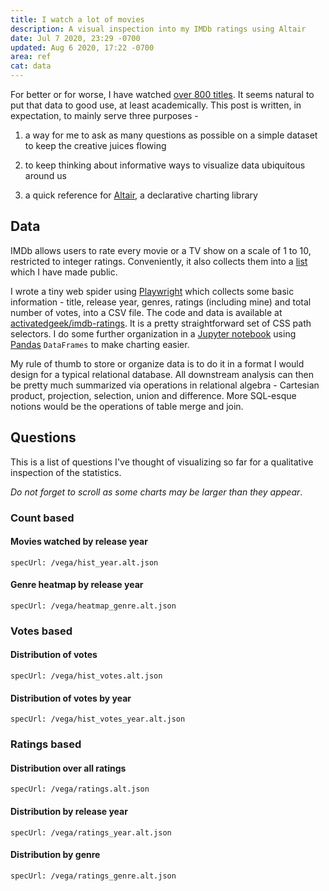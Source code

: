 ```yaml
---
title: I watch a lot of movies
description: A visual inspection into my IMDb ratings using Altair
date: Jul 7 2020, 23:29 -0700
updated: Aug 6 2020, 17:22 -0700
area: ref
cat: data
---
```


For better or for worse, I have watched [over 800 titles](/kb/movies--tv). It
seems natural to put that data to good use, at least academically. This
post is written, in expectation, to mainly serve three purposes -

1. a way for me to ask as many questions as possible on a simple dataset to keep
   the creative juices flowing

2. to keep thinking about informative ways to visualize data ubiquitous around us

3. a quick reference for [Altair](https://altair-viz.github.io), a declarative
   charting library

## Data

IMDb allows users to rate every movie or a TV show on a scale of 1 to 10,
restricted to integer ratings. Conveniently, it also collects them into a
[list](https://www.imdb.com/user/ur34765497/ratings) which I have made public.

I wrote a tiny web spider using [Playwright](https://playwright.dev) which
collects some basic information - title, release year, genres, ratings (including
mine) and total number of votes, into a CSV file. The code and data is available at [activatedgeek/imdb-ratings](https://github.com/activatedgeek/imdb-ratings). It is a pretty
straightforward set of CSS path selectors. I do some further organization in
a [Jupyter notebook](https://github.com/activatedgeek/imdb-ratings/blob/master/notebooks/IMDb%20Analysis.ipynb)
using [Pandas](https://pandas.pydata.org) `DataFrames` to make charting easier.

My rule of thumb to store or organize data is to do it in a format I would design
for a typical relational database. All downstream analysis can then be pretty much
summarized via operations in relational algebra - Cartesian product, projection,
selection, union and difference. More SQL-esque notions would be the operations of table merge and join.

## Questions

This is a list of questions I've thought of visualizing so far for a qualitative
inspection of the statistics.

_Do not forget to scroll as some charts may be larger than they appear_.

### Count based

#### Movies watched by release year

```vega
specUrl: /vega/hist_year.alt.json
```

#### Genre heatmap by release year

```vega
specUrl: /vega/heatmap_genre.alt.json
```

### Votes based

#### Distribution of votes

```vega
specUrl: /vega/hist_votes.alt.json
```

#### Distribution of votes by year

```vega
specUrl: /vega/hist_votes_year.alt.json
```

### Ratings based

#### Distribution over all ratings

```vega
specUrl: /vega/ratings.alt.json
```

#### Distribution by release year

```vega
specUrl: /vega/ratings_year.alt.json
```

#### Distribution by genre

```vega
specUrl: /vega/ratings_genre.alt.json
```
